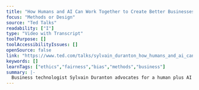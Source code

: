 ```yaml
---
title: "How Humans and AI Can Work Together to Create Better Businesses"
focus: "Methods or Design"
source: "Ted Talks"
readability: ["I"]
type: "Video with Transcript"
toolPurpose: []
toolAccessibilityIssues: []
openSource: false
link: "https://www.ted.com/talks/sylvain_duranton_how_humans_and_ai_can_work_together_to_create_better_businesses"
keywords: []
learnTags: ["ethics","fairness","bias","methods","business"]
summary: |-
  Business technologist Sylvain Duranton advocates for a human plus AI approach in his Ted Talk &quot;How Humans and AI Can Work Together to Create Better Businesses.&quot;
---
```


